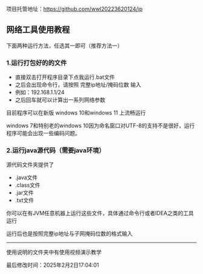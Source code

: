 项目托管地址：https://github.com/wwl20223620124/ip

## 网络工具使用教程

下面两种运行方法，任选其一即可（推荐方法一）

### 1.运行打包好的的文件

- 直接双击打开程序目录下点我运行.bat文件
- 之后会出现命令行，请按照 完整ip地址/掩码位数 输入
- 例如：192.168.1.1/24
- 之后回车就可以计算出一系列网络参数

目前程序可以在新版 windows 10和windows 11 上流畅运行

windows 7和特别老的windows 10因为命名窗口对UTF-8的支持不是很好，运行程序可能会出现一些编码问题。

### 2.运行java源代码（需要java环境）

源代码文件夹提供了

- .java文件
- .class文件
- .jar文件
- .txt文件

你可以在有JVM任意机器上运行这些文件，具体通过命令行或者IDEA之类的工具运行

运行后也是按照完整ip地址与子网掩码位数的格式输入

------

使用说明的文件夹中有使用视频演示教学

最后修改时间：2025年2月2日17:04:01